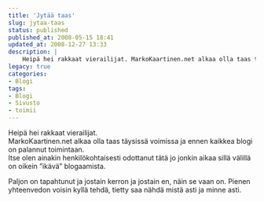 ```yaml
---
title: 'Jytää taas'
slug: jytaa-taas
status: published
published_at: 2008-05-15 18:41
updated_at: 2008-12-27 13:33
description: |
    Heipä hei rakkaat vierailijat. MarkoKaartinen.net alkaa olla taas täysissä voimissa ja ennen kaikkea blogi on palannut toimintaan. Itse olen ainakin henkilökohtaisesti odottanut tätä jo jonkin aikaa sillä välillä on oikein "ikävä" blogaamista.  Paljon on tapahtunut ja jostain kerron ja jostain en, näin se vaan on. Pienen yhteenvedon voisin kyllä tehdä, tietty saa nähdä mistä asti ja minne asti
legacy: true
categories:
- Blogi
tags:
- Blogi
- Sivusto
- toimii
---
```


<p>Heipä hei rakkaat vierailijat.<br />
MarkoKaartinen.net alkaa olla taas täysissä voimissa ja ennen kaikkea blogi on palannut toimintaan.<br />
Itse olen ainakin henkilökohtaisesti odottanut tätä jo jonkin aikaa sillä välillä on oikein &#8221;ikävä&#8221; blogaamista.</p>
<p>Paljon on tapahtunut ja jostain kerron ja jostain en, näin se vaan on. Pienen yhteenvedon voisin kyllä tehdä, tietty saa nähdä mistä asti ja minne asti.</p>